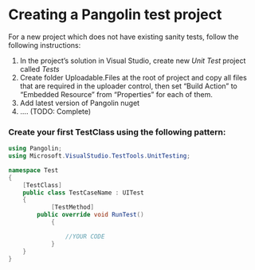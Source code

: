# Creating a Pangolin test project
For a new project which does not have existing sanity tests, follow the following instructions:

1. In the project’s solution in Visual Studio, create new *Unit Test* project called *Tests*
1. Create folder Uploadable.Files at the root of project and copy all files that are required in the uploader control, then set “Build Action” to “Embedded Resource” from “Properties”  for each of them.
1. Add latest version of Pangolin nuget
1. .... (TODO: Complete)

### Create your first TestClass using the following pattern:

```c#
using Pangolin;
using Microsoft.VisualStudio.TestTools.UnitTesting;

namespace Test
{
	[TestClass]
	public class TestCaseName : UITest
	{
        	[TestMethod]
       	public override void RunTest()
        	{

              	//YOUR CODE
        	}
	}
}
```

